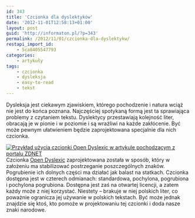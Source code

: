 ```yaml
---
id: 343
title: 'Czcionka dla dyslektyków'
date: '2012-11-01T12:58:13+01:00'
layout: post
guid: 'http://informaton.pl/?p=343'
permalink: /2012/11/01/czcionka-dla-dyslektykw/
restapi_import_id:
    - 5ca8405547793
categories:
    - artykuły
tags:
    - czcionka
    - dysleksja
    - easy-to-read
    - tekst
---
```


Dysleksja jest ciekawym zjawiskiem, którego pochodzenie i natura wciąż nie jest do końca poznana. Najczęściej spotykaną formą jest ta sprawiająca problemy z czytaniem tekstu. Dyslektycy przestawiają kolejność liter, obracają je w pionie i w poziomie i są wrażliwi na każde zakłócenie. Być może pewnym ułatwieniem będzie zaprojektowana specjalnie dla nich czcionka.

[![Przykład użycia czcionki Open Dyslexic w artykule pochodzącym z portalu ZDNET](https://i0.wp.com/informaton.pl/wp-content/uploads/2012/11/zdnetarticle-300x190.png?resize=300%2C190 "Użycie czcionki Open Dyslexic w artykule z portalu ZDNET")](https://i0.wp.com/informaton.pl/wp-content/uploads/2012/11/zdnetarticle.png)Czcionka [Open Dyslexic](http://antijingoist.github.com/open-dyslexic/) zaprojektowana została w sposób, który w założeniu ma stabilizować postrzeganie poszczególnych znaków. Pogrubienie ich dolnych części ma działać jak balast na statkach. Czcionka dostępna jest w czterech odmianach: standardowa, pochylona, pogrubiona i pochylona pogrubiona. Dostępna jest zaś na otwartej licencji, a zatem każdy może z niej korzystać. Niestety – brakuje w niej polskich liter, co poważnie ogranicza jej używanie w polskich tekstach. Być może jednak znajdzie się ktoś, kto pomoże w projektowaniu tej czcionki i doda nasze znaki narodowe.